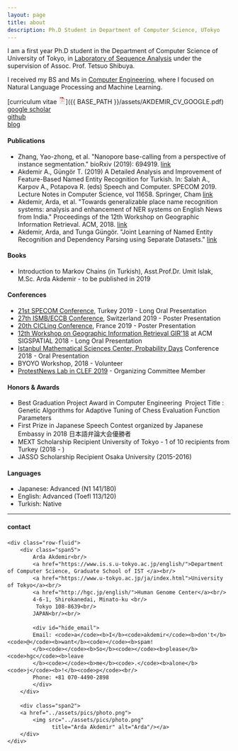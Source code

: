 ```yaml
---
layout: page
title: about
description: Ph.D Student in Department of Computer Science, UTokyo
---
```


I am a first year Ph.D student in the
Department of Computer Science of University of Tokyo, in [Laboratory of Sequence Analysis](http://shibuyalab.hgc.jp/) under the supervision of Assoc. Prof. Tetsuo Shibuya.

I received my BS and Ms in [Computer Engineering](http://cmpe.boun.edu.tr/), where I focused on Natural Language Processing and Machine Learning.

[curriculum vitae ![CV as pdf](icons16/pdf-icon.png)]({{ BASE_PATH }}/assets/AKDEMIR_CV_GOOGLE.pdf)<br/>
[google scholar](https://scholar.google.com/citations?user=RfquIk4AAAAJ&hl=tr&oi=ao)<br/>
[github](https://github.com/ardakdemir)<br/>
[blog](https://ardakdemir.github.io) <br/>


#### Publications

- Zhang, Yao-zhong, et al. "Nanopore base-calling from a perspective of instance segmentation." bioRxiv (2019): 694919. [link](https://www.biorxiv.org/content/biorxiv/early/2019/07/08/694919.full.pdf)
- Akdemir A., Güngör T. (2019) A Detailed Analysis and Improvement of Feature-Based Named Entity Recognition for Turkish. In: Salah A., Karpov A., Potapova R. (eds) Speech and Computer. SPECOM 2019. Lecture Notes in Computer Science, vol 11658. Springer, Cham [link](https://link.springer.com/chapter/10.1007/978-3-030-26061-3_2)
- Akdemir, Arda, et al. "Towards generalizable place name recognition systems: analysis and enhancement of NER systems on English News from India." Proceedings of the 12th Workshop on Geographic Information Retrieval. ACM, 2018. [link](https://dl.acm.org/citation.cfm?id=3281363)
- Akdemir, Arda, and Tunga Güngör. "Joint Learning of Named Entity Recognition and Dependency Parsing using Separate Datasets." [link](https://www.cmpe.boun.edu.tr/~gungort/papers/Joint%20Learning%20of%20Named%20Entity%20Recognition%20and%20Dependency%20Parsing%20using%20Separate%20Datasets.pdf)

#### Books

- Introduction to Markov Chains (in Turkish), Asst.Prof.Dr. Umit Islak,  M.Sc. Arda Akdemir - to be published in 2019

#### Conferences

- [21st SPECOM Conference](http://specom.nw.ru/), Turkey 2019 - Long Oral Presentation 
- [27th ISMB/ECCB Conference](https://www.iscb.org/ismbeccb2019), Switzerland 2019 - Poster Presentation
- [20th CICLing Conference](https://www.cicling.org/2019/), France 2019 - Poster Presentation
- [12th Workshop on Geographic Information Retrieval GIR'18](http://www.geo.uzh.ch/~rsp/gir18/program.html) at ACM SIGSPATIAL 2018 - Long Oral Presentation
- [Istanbul Mathematical Sciences Center, Probability Days](https://sites.google.com/site/umitislak/imbmprobdays2018) Conference 2018 - Oral Presentation
- BYOYO Workshop, 2018 - Volunteer
- [ProtestNews Lab in CLEF 2019](https://emw.ku.edu.tr/clef-protestnews-2019/) - Organizing Committee Member

#### Honors & Awards

- Best Graduation Project Award in Computer Engineering  Project Title : Genetic Algorithms for Adaptive Tuning of Chess Evaluation Function Parameters
- First Prize in Japanese Speech Contest organized by Japanese Embassy in 2018 日本語弁論大会優勝者
- MEXT Scholarship Recipient University of Tokyo - 1 of 10 recipients from Turkey (2018 - )
- JASSO Scholarship Recipient Osaka University (2015-2016)


#### Languages

- Japanese: Advanced (N1 141/180)
- English: Advanced (Toefl 113/120)
- Turkish: Native


---

<div class="container">
<h4><a name="Contact Me"></a>contact</h4>

    <div class="row-fluid">
        <div class="span5">
            Arda Akdemir<br/>
            <a href="https://www.is.s.u-tokyo.ac.jp/english/">Department of Computer Science, Graduate School of IST </a><br/>
            <a href="https://www.u-tokyo.ac.jp/ja/index.html">University of Tokyo</a><br/>
            <a href="http://hgc.jp/english/">Human Genome Center</a><br/>
            4-6-1, Shirokanedai, Minato-ku <br/>
             Tokyo 108-8639<br/>
            JAPAN<br/><br/>

            <div id="hide_email">
            Email: <code>a</code><b>I</b><code>akdemir</code><b>don't</b><code>@</code><b>want</b><code></code><b>spam!
            </b><code></code><b>So</b><code></code><b>please</b><code>hgc</code><b>leave
            </b><code></code><b>me</b><code>.</code><b>alone</b><code>j</code><b>!</b><code>p</code><br/>
            Phone: +81 070-4490-2898
            </div>
        </div>

        <div class="span2">
        <a href="../assets/pics/photo.png">
            <img src="../assets/pics/photo.png"
                  title="Arda Akdemir" alt="Arda"/></a>
        </div>
    </div>
</div>
